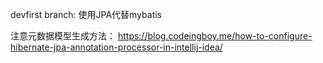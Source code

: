 devfirst branch: 使用JPA代替mybatis

注意元数据模型生成方法：
https://blog.codeingboy.me/how-to-configure-hibernate-jpa-annotation-processor-in-intellij-idea/